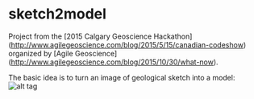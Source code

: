 # sketch2model

Project from the [2015 Calgary Geoscience Hackathon] (http://www.agilegeoscience.com/blog/2015/5/15/canadian-codeshow) organized by [Agile Geoscience] (http://www.agilegeoscience.com/blog/2015/10/30/what-now).

The basic idea is to turn an image of geological sketch into a model:
![alt tag](https://raw.githubusercontent.com/mycarta/sketch2model/master/workflow.PNG)
